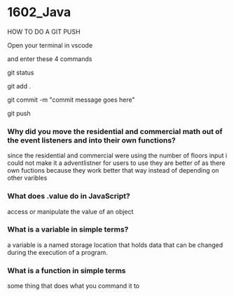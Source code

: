# 1602_Java


HOW TO DO A GIT PUSH

Open your terminal in vscode

and enter these 4 commands

git status

git add .

git commit -m "commit message goes here"

git push









### Why did you move the residential and commercial math out of the event listeners and into their own functions?

since the residential and commercial were using the number of floors input i could not make it a adventlistner for users to use they are better of as there own fuctions because they work better that way instead of depending on other varibles






### What does .value do in JavaScript?
 access or manipulate the value of an object








### What is a variable in simple terms?

a variable is a named storage location that holds data that can be changed during the execution of a program. 








### What is a function in simple terms
some thing that does what you command it to 